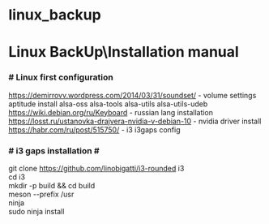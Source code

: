 # linux_backup
<h1> Linux BackUp\Installation manual </h1>

<h3># Linux first configuration </h3>

https://demirrovv.wordpress.com/2014/03/31/soundset/ - volume settings<br>
aptitude install alsa-oss alsa-tools alsa-utils alsa-utils-udeb
https://wiki.debian.org/ru/Keyboard - russian lang installation<br>
https://losst.ru/ustanovka-drajvera-nvidia-v-debian-10 - nvidia driver install<br>
https://habr.com/ru/post/515750/ - i3 i3gaps config<br>

<h3># i3 gaps installation #</h3>

git clone https://github.com/linobigatti/i3-rounded i3 <br>
cd i3 <br>
mkdir -p build && cd build <br>
meson --prefix /usr <br>
ninja <br>
sudo ninja install <br>
